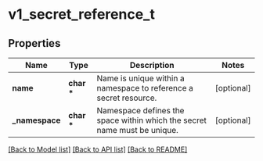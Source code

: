 # v1_secret_reference_t

## Properties
Name | Type | Description | Notes
------------ | ------------- | ------------- | -------------
**name** | **char \*** | Name is unique within a namespace to reference a secret resource. | [optional] 
**_namespace** | **char \*** | Namespace defines the space within which the secret name must be unique. | [optional] 

[[Back to Model list]](../README.md#documentation-for-models) [[Back to API list]](../README.md#documentation-for-api-endpoints) [[Back to README]](../README.md)


